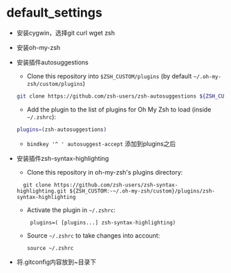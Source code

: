 # default_settings
-  安装cygwin，选择git curl wget zsh
- 安装oh-my-zsh
- 安装插件autosuggestions
    - Clone this repository into `$ZSH_CUSTOM/plugins` (by default `~/.oh-my-zsh/custom/plugins`)

    ```sh
    git clone https://github.com/zsh-users/zsh-autosuggestions ${ZSH_CUSTOM:-~/.oh-my-zsh/custom}/plugins/zsh-autosuggestions
    ```

    - Add the plugin to the list of plugins for Oh My Zsh to load (inside `~/.zshrc`):

    ```sh
    plugins=(zsh-autosuggestions)
    ```

    - ```bindkey '^ ' autosuggest-accept``` 添加到plugins之后
- 安装插件zsh-syntax-highlighting
    - Clone this repository in oh-my-zsh's plugins directory:
     ```
       git clone https://github.com/zsh-users/zsh-syntax-highlighting.git ${ZSH_CUSTOM:-~/.oh-my-zsh/custom}/plugins/zsh-syntax-highlighting
     ```
    - Activate the plugin in `~/.zshrc`:
      ```
       plugins=( [plugins...] zsh-syntax-highlighting)
      ```
    - Source `~/.zshrc`  to take changes into account:
       ```
       source ~/.zshrc
       ```
- 将.gitconfig内容放到~目录下
